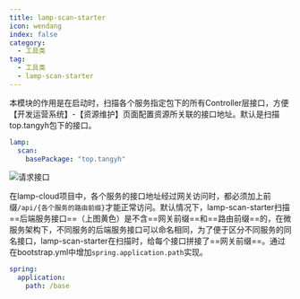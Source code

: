 ```yaml
---
title: lamp-scan-starter
icon: wendang
index: false
category:
  - 工具类
tag:
  - 工具类
  - lamp-scan-starter
---
```


本模块的作用是在启动时，扫描各个服务指定包下的所有Controller层接口，方便【开发运营系统】-【资源维护】页面配置资源所关联的接口地址。默认是扫描top.tangyh包下的接口。

```yaml
lamp:
  scan:
    basePackage: "top.tangyh"
```



![请求接口](/images/util/scan.png)

在lamp-cloud项目中，各个服务的接口地址经过网关访问时，都必须加上前缀`/api/{各个服务的路由前缀}`才能正常访问。默认情况下，lamp-scan-starter扫描==后端服务接口==（上图黄色）是不含==网关前缀==和==路由前缀==的，在微服务架构下，不同服务的后端服务接口可以命名相同，为了便于区分不同服务的同名接口，lamp-scan-starter在扫描时，给每个接口拼接了==网关前缀==。通过在bootstrap.yml中增加`spring.application.path`实现。

```yaml
spring:
  application:
    path: /base
```

